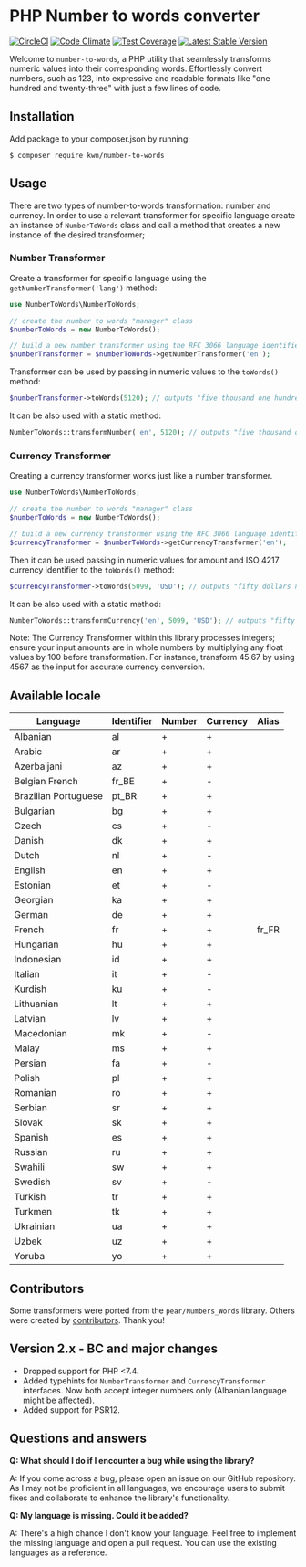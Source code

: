 # PHP Number to words converter

[![CircleCI](https://dl.circleci.com/status-badge/img/gh/kwn/number-to-words/tree/master.svg?style=shield)](https://dl.circleci.com/status-badge/redirect/gh/kwn/number-to-words/tree/master)
[![Code Climate](https://codeclimate.com/github/kwn/number-to-words/badges/gpa.svg)](https://codeclimate.com/github/kwn/number-to-words)
[![Test Coverage](https://codeclimate.com/github/kwn/number-to-words/badges/coverage.svg)](https://codeclimate.com/github/kwn/number-to-words/coverage)
[![Latest Stable Version](https://poser.pugx.org/kwn/number-to-words/v/stable)](https://packagist.org/packages/kwn/number-to-words)

Welcome to `number-to-words`, a PHP utility that seamlessly transforms numeric values into their corresponding words. Effortlessly convert numbers, such as 123, into expressive and readable formats like "one hundred and twenty-three" with just a few lines of code.

## Installation

Add package to your composer.json by running:

```
$ composer require kwn/number-to-words
```

## Usage

There are two types of number-to-words transformation: number and currency. In order to use a relevant transformer for specific language create an instance of `NumberToWords` class and call a method that creates a new instance of the desired transformer;

### Number Transformer

Create a transformer for specific language using the `getNumberTransformer('lang')` method:

```php
use NumberToWords\NumberToWords;

// create the number to words "manager" class
$numberToWords = new NumberToWords();

// build a new number transformer using the RFC 3066 language identifier
$numberTransformer = $numberToWords->getNumberTransformer('en');
```

Transformer can be used by passing in numeric values to the `toWords()` method:

```php
$numberTransformer->toWords(5120); // outputs "five thousand one hundred twenty"
```

It can be also used with a static method:

```php
NumberToWords::transformNumber('en', 5120); // outputs "five thousand one hundred twenty"
```

### Currency Transformer

Creating a currency transformer works just like a number transformer.

```php
use NumberToWords\NumberToWords;

// create the number to words "manager" class
$numberToWords = new NumberToWords();

// build a new currency transformer using the RFC 3066 language identifier
$currencyTransformer = $numberToWords->getCurrencyTransformer('en');
```

Then it can be used passing in numeric values for amount and ISO 4217 currency identifier to the `toWords()` method:

```php
$currencyTransformer->toWords(5099, 'USD'); // outputs "fifty dollars ninety nine cents"
```

It can be also used with a static method:

```php
NumberToWords::transformCurrency('en', 5099, 'USD'); // outputs "fifty dollars ninety nine cents"
```

Note: The Currency Transformer within this library processes integers; ensure your input amounts are in whole numbers by multiplying any float values by 100 before transformation. For instance, transform 45.67 by using 4567 as the input for accurate currency conversion.

## Available locale

| Language             | Identifier | Number | Currency | Alias |
|----------------------|------------| ------ | -------- |-------|
| Albanian             | al         | +      | +        |       |
| Arabic               | ar         | +      | +        |       |
| Azerbaijani          | az         | +      | +        |       |
| Belgian French       | fr_BE      | +      | -        |       |
| Brazilian Portuguese | pt_BR      | +      | +        |       |
| Bulgarian            | bg         | +      | +        |       |
| Czech                | cs         | +      | -        |       |
| Danish               | dk         | +      | +        |       |
| Dutch                | nl         | +      | -        |       |
| English              | en         | +      | +        |       |
| Estonian             | et         | +      | -        |       |
| Georgian             | ka         | +      | +        |       |
| German               | de         | +      | +        |       |
| French               | fr         | +      | +        | fr_FR |
| Hungarian            | hu         | +      | +        |       |
| Indonesian           | id         | +      | +        |       |
| Italian              | it         | +      | -        |       |
| Kurdish              | ku         | +      | -        |       |
| Lithuanian           | lt         | +      | +        |       |
| Latvian              | lv         | +      | +        |       |
| Macedonian           | mk         | +      | -        |       |
| Malay                | ms         | +      | +        |       |
| Persian              | fa         | +      | -        |       |
| Polish               | pl         | +      | +        |       |
| Romanian             | ro         | +      | +        |       |
| Serbian              | sr         | +      | +        |       |
| Slovak               | sk         | +      | +        |       |
| Spanish              | es         | +      | +        |       |
| Russian              | ru         | +      | +        |       |
| Swahili              | sw         | +      | +        |       |
| Swedish              | sv         | +      | -        |       |
| Turkish              | tr         | +      | +        |       |
| Turkmen              | tk         | +      | +        |       |
| Ukrainian            | ua         | +      | +        |       |
| Uzbek                | uz         | +      | +        |       |
| Yoruba               | yo         | +      | +        |       |

## Contributors

Some transformers were ported from the `pear/Numbers_Words` library. Others were created by [contributors](https://github.com/kwn/number-to-words/graphs/contributors). Thank you!

## Version 2.x - BC and major changes

- Dropped support for PHP <7.4.
- Added typehints for `NumberTransformer` and `CurrencyTransformer` interfaces. Now both accept integer numbers only (Albanian language might be affected).
- Added support for PSR12.

## Questions and answers

**Q: What should I do if I encounter a bug while using the library?**

A: If you come across a bug, please open an issue on our GitHub repository. As I may not be proficient in all languages, we encourage users to submit fixes and collaborate to enhance the library's functionality.

**Q: My language is missing. Could it be added?**

A: There's a high chance I don't know your language. Feel free to implement the missing language and open a pull request. You can use the existing languages as a reference.

